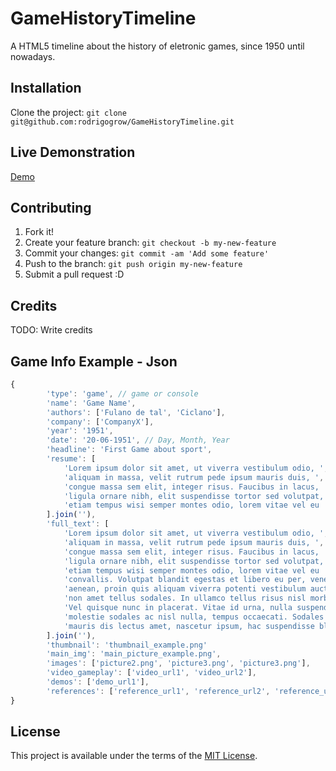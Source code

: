 # GameHistoryTimeline

A HTML5 timeline about the history of eletronic games, since 1950 until nowadays.

## Installation

Clone the project: `git clone git@github.com:rodrigogrow/GameHistoryTimeline.git`

## Live Demonstration

[Demo](http://rodrigogrow.github.io/GameHistoryTimeline/)

## Contributing

1. Fork it!
2. Create your feature branch: `git checkout -b my-new-feature`
3. Commit your changes: `git commit -am 'Add some feature'`
4. Push to the branch: `git push origin my-new-feature`
5. Submit a pull request :D

## Credits

TODO: Write credits

## Game Info Example - Json
```javascript
{
		'type': 'game', // game or console
		'name': 'Game Name',
		'authors': ['Fulano de tal', 'Ciclano'],
		'company': ['CompanyX'],  
		'year': '1951',
		'date': '20-06-1951', // Day, Month, Year
		'headline': 'First Game about sport',
		'resume': [
  			'Lorem ipsum dolor sit amet, ut viverra vestibulum odio, ',
  			'aliquam in massa, velit rutrum pede ipsum mauris duis, ',
  			'congue massa sem elit, integer risus. Faucibus in lacus, ',
  			'ligula ornare nibh, elit suspendisse tortor sed volutpat, ',
  			'etiam tempus wisi semper montes odio, lorem vitae vel eu '
		].join(''),
		'full_text': [
  			'Lorem ipsum dolor sit amet, ut viverra vestibulum odio, ',
  			'aliquam in massa, velit rutrum pede ipsum mauris duis, ',
  			'congue massa sem elit, integer risus. Faucibus in lacus, ',
  			'ligula ornare nibh, elit suspendisse tortor sed volutpat, ',
  			'etiam tempus wisi semper montes odio, lorem vitae vel eu ',
  			'convallis. Volutpat blandit egestas et libero eu per, venenatis ',
  			'aenean, proin quis aliquam viverra potenti vestibulum auctor, ',
  			'non amet tellus sodales. In ullamco tellus risus nisl morbi amet. ',
  			'Vel quisque nunc in placerat. Vitae id urna, nulla suspendisse, ',
  			'molestie sodales ac nisl nulla, tempus occaecati. Sodales lectus, ',
  			'mauris dis lectus amet, nascetur ipsum, hac suspendisse blandit eros.'
		].join(''),
		'thumbnail': 'thumbnail_example.png'
		'main_img': 'main_picture_example.png',
		'images': ['picture2.png', 'picture3.png', 'picture3.png'],
		'video_gameplay': ['video_url1', 'video_url2'],
		'demos': ['demo_url1'],
		'references': ['reference_url1', 'reference_url2', 'reference_url3']
}
```
## License

This project is available under the terms of the [MIT License](LICENSE).
